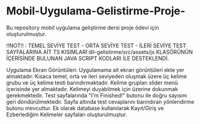 # Mobil-Uygulama-Gelistirme-Proje-

Bu repository mobil uygulama geliştirme dersi proje ödevi için oluşturulmuştur.

!!NOT!! : TEMEL SEVİYE TEST - ORTA SEVİYE TEST - İLERİ SEVİYE TEST SAYFALARINA AİT TS KISIMLARI dil-gelistirme/src/assets/js KLASÖRÜNÜN İÇERİSİNDE BULUNAN JAVA SCRIPT KODLARI İLE DESTEKLENDİ.

Uygulama Ekran Görüntüleri: Uygulamama ait ekran görüntüleri ekte yer almaktadır. Kısaca temel, orta ve ileri seviyeden oluşmak üzere üç kelime grubu ve üç kelime testi barındırmaktadır. Kelime grupları slider menü içerisinde yer almaktadır. Kelimeyi duyabilmek için üzerine dokunmak gerekmektedir. Test sayfalarında "I'm Finished!" butonu ile doğru sayısını geri döndürülmektedir. Sayfa altında test cevaplarını barındıran yönlendirme butonu mevcuttur. Ek olarak database kullanılarak Kayıt/Giriş ve Ezberlediğim Kelimeler sayfaları oluşturulmuştur.
